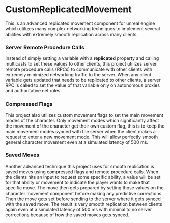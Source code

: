 # CustomReplicatedMovement
This is an advanced replicated movement component for unreal engine which utilizes many complex networking techniques to implement several abilities with extremely smooth replication across many clients.  
### Server Remote Procedure Calls  
Instead of simply setting a variable with a **replicated** property and calling multicasts to set these values to other clients, this project utilizes server remote procedure calls (RPCs) to communicate with other clients with extremely minimized networking traffic to the server. When any client variable gets updated that needs to be replicated to other clients, a server RPC is called to set the value of that variable only on autonomous proxies and authoritative net roles.
### Compressed Flags  
This project also utilizes custom movement flags to set the main movement modes of the character. Only movement modes which significantly affect the movement of the character get their own custom flag, this is to keep the main movement modes synced with the server when the client makes a request to enter a new movement mode. This will allow perfectly smooth general character movement even at a simulated latency of 500 ms.    
### Saved Moves  
Another advanced technique this project uses for smooth replication is saved moves using compressed flags and remote procedure calls. When the clients hits an input to request some specific ability, a value will be set for that ability or movement to indicate the player wants to make that specific move. The move then gets prepared by setting those values on the character movement component before making any predictive corrections. Then the move gets set before sending to the server where it gets synced with the saved move. The result is very smooth replication between clients again even at a simulated latency of 500 ms with minimal to no server corrections because of how the saved moves gets synced.
